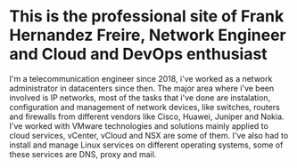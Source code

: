 # This is the professional site of Frank Hernandez Freire, Network Engineer and Cloud and DevOps enthusiast
I'm a telecommunication engineer since 2018, i've worked as a network administrator in datacenters since then. The major area where i've been involved is IP networks, most of the tasks that i've done are instalation, configuration and management of network devices, like switches, routers and firewalls from different vendors like Cisco, Huawei, Juniper and Nokia. I've worked with VMware technologies and solutions mainly applied to cloud services, vCenter, vCloud and NSX are some of them.
I've also had to install and manage Linux services on different operating systems, some of these services are DNS, proxy and mail.
